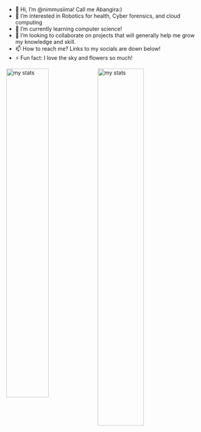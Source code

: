 - 👋 Hi, I’m @nimmusiima! Call me Abangira:)
- 👀 I’m interested in Robotics for health, Cyber forensics, and cloud computing
- 🌱 I’m currently learning computer science!
- 💞️ I’m looking to collaborate on projects that will generally help me grow my knowledge and skill.
- 📫 How to reach me? Links to my socials are down below!
- ⚡ Fun fact: I love the sky and flowers so much!

<img  alt="my stats" align = "left" width = "47%" src ="https://github-readme-stats.vercel.app/api?username=nimmusiima"/> 
<!---[![Abangira's GitHub stats](https://github-readme-stats.vercel.app/api?username=nimmusiima&show_icons=true)](https://github.com/nimmusiima/github-readme-stats)--->

<img  alt="my stats" align = "left" width = "49%" src ="[https://github-readme-stats.vercel.app/api?username=nimmusiima](https://github-readme-stats.vercel.app/api/top-langs/?username=nimmusiima&layout=compact)"/> 

<!---[![Top Langs](https://github-readme-stats.vercel.app/api/top-langs/?username=nimmusiima&layout=compact)](https://github.com/nimmusiima/github-readme-stats)
--->

<!---
nimmusiima/nimmusiima is a ✨ special ✨ repository because its `README.md` (this file) appears on your GitHub profile.
You can click the Preview link to take a look at your changes.
--->

